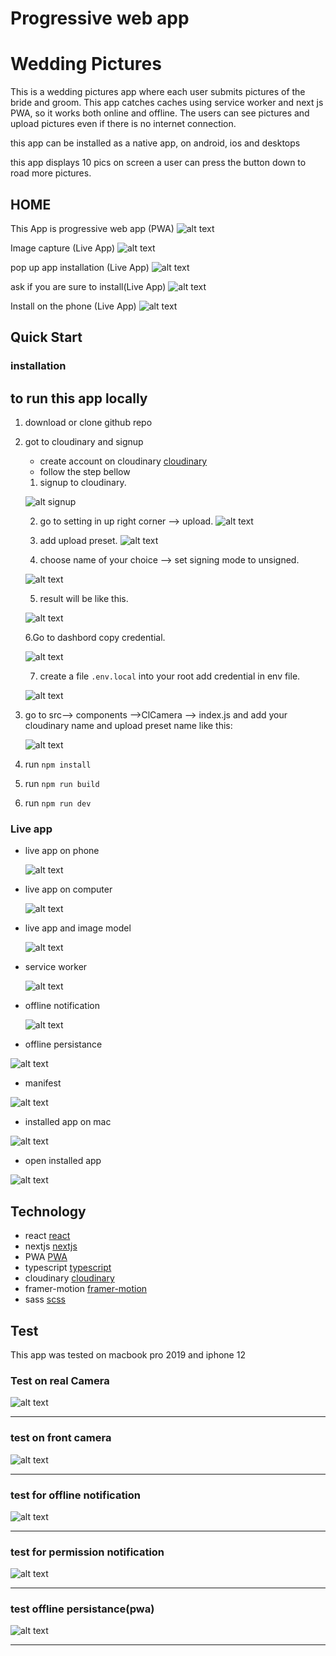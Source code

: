 # Progressive web app
# Wedding Pictures

This is a wedding pictures app where each user submits pictures of the bride and groom. This app catches caches using service worker and next js PWA, so it works both online and offline. The users can see pictures and upload pictures even if there is no internet connection.

this app can be installed as a native app, on android, ios and desktops

this app displays 10 pics on screen a user can press the button down to road more pictures.

## HOME

This App is progressive web app (PWA)
   ![alt text](public/pwa.png)


Image capture (Live App)
   ![alt text](public/camera.png)

pop up app installation (Live App)
   ![alt text](public/test6.jpg)

ask if you are sure to install(Live App)
   ![alt text](public/test7.jpg)

Install on the phone (Live App)
   ![alt text](public/test8.jpg)


## Quick Start
### installation

## to run this app locally
1. download or clone github repo

2. got to cloudinary and signup
   - create account on cloudinary [cloudinary](https://cloudinary.com/)
   - follow the step bellow

   1. signup to cloudinary.

   ![alt signup](public/cloud0.png)

   2. go to setting in up right corner --> upload.
   ![alt text](public/cloud1.png)

   3. add upload preset.
   ![alt text](public/cloud2.png)

   4. choose name of your choice --> set signing mode to unsigned.

   ![alt text](public/cloud3.png)

   5. result will be like this.

   ![alt text](public/cloud4.png)

   6.Go to dashbord copy credential.

   ![alt text](public/cloud5.png)

   7. create a file `.env.local` into your root add credential in env file.

   ![alt text](public/env.png)

3. go to src--> components -->ClCamera --> index.js and add your cloudinary name and upload preset name like this:

   ![alt text](public/code.png) 

4. run `npm install`
5. run `npm run build`
6. run `npm run dev`


### Live app
- live app on phone

  ![alt text](public/home.png)

- live app on computer

  ![alt text](public/home2.png)

- live app and image model

  ![alt text](public/model.gif)

- service worker

  ![alt text](public/service.png)

- offline notification

  ![alt text](public/offline.png)

- offline persistance

 ![alt text](public/offline2.gif)

- manifest

 ![alt text](public/iconinsta.png)

- installed app on mac

 ![alt text](public/install.png)

- open installed app

 ![alt text](public/install.gif)



## Technology
- react [react](https://reactjs.org/)
- nextjs [nextjs](https://nextjs.org/)
- PWA    [PWA](https://web.dev/progressive-web-apps/)
- typescript [typescript](https://www.typescriptlang.org/)
- cloudinary [cloudinary](https://cloudinary.com/)
- framer-motion [framer-motion](https://www.framer.com/motion/)
- sass [scss](https://sass-lang.com/documentation/syntax)

## Test

This app was tested on macbook pro 2019
and iphone 12
### Test on real Camera

 ![alt text](public/testa4.png)

 -----------------------------------

### test on front camera

 ![alt text](public/testa2.png)

 -----------------------------------

### test for offline notification

 ![alt text](public/testa3.png)

 -----------------------------------

### test for permission notification

![alt text](public/testa1.png)

------------------------------------

### test offline persistance(pwa)

![alt text](public/testa5.png)

------------------------------------






